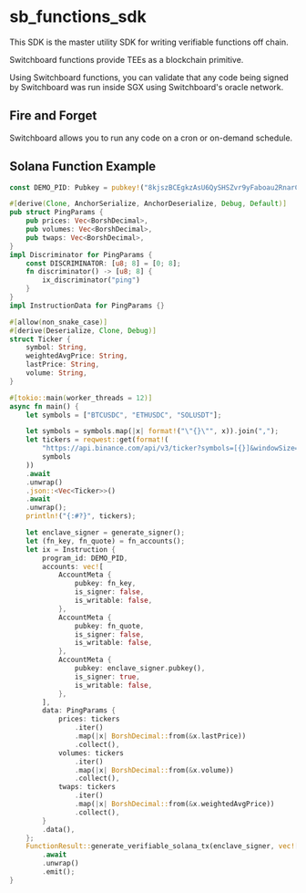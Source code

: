 # sb_functions_sdk

This SDK is the master utility SDK for writing verifiable functions off chain.

Switchboard functions provide TEEs as a blockchain primitive.

Using Switchboard functions, you can validate that any code being signed by
Switchboard was run inside SGX using Switchboard's oracle network.

## Fire and Forget

Switchboard allows you to run any code on a cron or on-demand schedule.

## Solana Function Example

``` rust
const DEMO_PID: Pubkey = pubkey!("8kjszBCEgkzAsU6QySHSZvr9yFaboau2RnarCQFFvasS");

#[derive(Clone, AnchorSerialize, AnchorDeserialize, Debug, Default)]
pub struct PingParams {
    pub prices: Vec<BorshDecimal>,
    pub volumes: Vec<BorshDecimal>,
    pub twaps: Vec<BorshDecimal>,
}
impl Discriminator for PingParams {
    const DISCRIMINATOR: [u8; 8] = [0; 8];
    fn discriminator() -> [u8; 8] {
        ix_discriminator("ping")
    }
}
impl InstructionData for PingParams {}

#[allow(non_snake_case)]
#[derive(Deserialize, Clone, Debug)]
struct Ticker {
    symbol: String,
    weightedAvgPrice: String,
    lastPrice: String,
    volume: String,
}

#[tokio::main(worker_threads = 12)]
async fn main() {
    let symbols = ["BTCUSDC", "ETHUSDC", "SOLUSDT"];

    let symbols = symbols.map(|x| format!("\"{}\"", x)).join(",");
    let tickers = reqwest::get(format!(
        "https://api.binance.com/api/v3/ticker?symbols=[{}]&windowSize=1h",
        symbols
    ))
    .await
    .unwrap()
    .json::<Vec<Ticker>>()
    .await
    .unwrap();
    println!("{:#?}", tickers);

    let enclave_signer = generate_signer();
    let (fn_key, fn_quote) = fn_accounts();
    let ix = Instruction {
        program_id: DEMO_PID,
        accounts: vec![
            AccountMeta {
                pubkey: fn_key,
                is_signer: false,
                is_writable: false,
            },
            AccountMeta {
                pubkey: fn_quote,
                is_signer: false,
                is_writable: false,
            },
            AccountMeta {
                pubkey: enclave_signer.pubkey(),
                is_signer: true,
                is_writable: false,
            },
        ],
        data: PingParams {
            prices: tickers
                .iter()
                .map(|x| BorshDecimal::from(&x.lastPrice))
                .collect(),
            volumes: tickers
                .iter()
                .map(|x| BorshDecimal::from(&x.volume))
                .collect(),
            twaps: tickers
                .iter()
                .map(|x| BorshDecimal::from(&x.weightedAvgPrice))
                .collect(),
        }
        .data(),
    };
    FunctionResult::generate_verifiable_solana_tx(enclave_signer, vec![ix])
        .await
        .unwrap()
        .emit();
}
```
